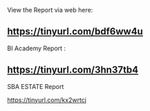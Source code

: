 View the Report via web here: 

https://tinyurl.com/bdf6ww4u
---------------------

BI Academy Report :

https://tinyurl.com/3hn37tb4
--------------------------------

SBA ESTATE Report

https://tinyurl.com/kx2wrtcj
